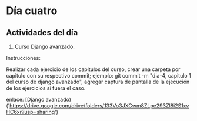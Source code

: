 # Día cuatro
## Actividades del día

1. Curso Django avanzado.

Instrucciones:
  
  Realizar cada ejercicio de los capitulos del curso, crear una carpeta por capitulo con su respectivo commit; ejemplo: git commit -m "dia-4, capitulo 1 del curso de django avanzado",
  agregar captura de pantalla de la ejecución de los  ejercicios si fuera el caso.

enlace: [Django avanzado)('https://drive.google.com/drive/folders/133Vo3JXCwm8ZLpe293Zl8i2S1xvHC6xr?usp=sharing')
